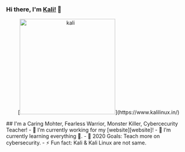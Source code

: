 ### Hi there, I'm [Kali!](https://www.kalilinux.in) 👋
<p align="center">
[<img src="https://raw.githubusercontent.com/jaykali/jaykali/master/kali.gif" width="260px" hight="346px" alt="kali" title="kaliLinux">](https://www.kalilinux.in/)
</p>
## I'm a Caring Mohter, Fearless Warrior, Monster Killer, Cybercecurity Teacher!
- 🔭 I’m currently working for my [website][website]!
- 🌱 I’m currently learning everything 🤣.
- 🥅 2020 Goals: Teach more on cybersecurity.
- ⚡ Fun fact: Kali & Kali Linux are not same.

